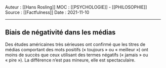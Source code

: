 Auteur : [[Hans Rosling]]
MOC : [[PSYCHOLOGIE]] - [[PHILOSOPHIE]]
Source : [[Factfulness]]
Date : 2021-11-10
***

## Biais de négativité dans les médias

Des études américaines très sérieuses ont confirmé que les titres de médias comportant des mots positifs (« toujours » ou « meilleur ») ont moins de succès que ceux utilisant des termes négatifs (« jamais » ou « pire »). La différence n’est pas mineure, elle est spectaculaire.